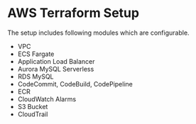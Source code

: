 # AWS Terraform Setup
The setup includes following modules which are configurable.

- VPC
- ECS Fargate
- Application Load Balancer
- Aurora MySQL Serverless
- RDS MySQL
- CodeCommit, CodeBuild, CodePipeline 
- ECR
- CloudWatch Alarms
- S3 Bucket
- CloudTrail

